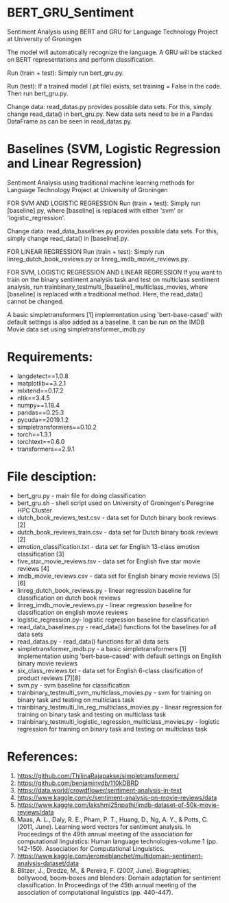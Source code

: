 # BERT_GRU_Sentiment
Sentiment Analysis using BERT and GRU for Language Technology Project at University of Groningen

The model will automatically recognize the language. A GRU will be stacked on BERT representations and perform classification.

Run (train + test):
Simply run bert_gru.py.

Run (test):
If a trained model (.pt file) exists, set training = False in the code. Then run bert_gru.py.

Change data:
read_datas.py provides possible data sets. For this, simply change read_data() in bert_gru.py.
New data sets need to be in a Pandas DataFrame as can be seen in read_datas.py.

# Baselines (SVM, Logistic Regression and Linear Regression)
Sentiment Analysis using traditional machine learning methods for Language Technology Project at University of Groningen

FOR SVM AND LOGISTIC REGRESSION
Run (train + test):
Simply run [baseline].py, where [baseline] is replaced with either 'svm' or 'logistic_regression'. 

Change data:
read_data_baselines.py provides possible data sets. For this, simply change read_data() in [baseline].py.

FOR LINEAR REGRESSION
Run (train + test):
Simply run linreg_dutch_book_reviews.py or linreg_imdb_movie_reviews.py.

FOR SVM, LOGISTIC REGRESSION AND LINEAR REGRESSION
If you want to train on the binary sentiment analysis task and test on multiclass sentiment analysis, run trainbinary_testmulti_[baseline]_multiclass_movies, where [baseline] is replaced with a traditional method. Here, the read_data() cannot be changed.

A basic simpletransformers [1] implementation using 'bert-base-cased' with default settings is also added as a baseline. It can be run on the IMDB Movie data set using simpletransformer_imdb.py

# Requirements:
- langdetect==1.0.8
- matplotlib==3.2.1
- mlxtend==0.17.2
- nltk==3.4.5
- numpy==1.18.4
- pandas==0.25.3
- pycuda==2019.1.2
- simpletransformers==0.10.2
- torch==1.3.1
- torchtext==0.6.0
- transformers==2.9.1

# File desciption:
- bert_gru.py - main file for doing classification
- bert_gru.sh - shell script used on University of Groningen's Peregrine HPC Cluster
- dutch_book_reviews_test.csv - data set for Dutch binary book reviews [2]
- dutch_book_reviews_train.csv - data set for Dutch binary book reviews [2]
- emotion_classification.txt - data set for English 13-class emotion classification [3]
- five_star_movie_reviews.tsv - data set for English five star movie reviews [4]
- imdb_movie_reviews.csv - data set for English binary movie reviews [5][6]
- linreg_dutch_book_reviews.py - linear regression baseline for classification on dutch book reviews
- linreg_imdb_movie_reviews.py - linear regression baseline for classification on english movie reviews
- logistic_regression.py- logistic regression baseline for classification
- read_data_baselines.py - read_data() functions fot the baselines for all data sets
- read_datas.py - read_data() functions for all data sets
- simpletransformer_imdb.py - a basic simpletransformers [1] implementation using 'bert-base-cased' with default settings on English binary movie reviews
- six_class_reviews.txt - data set for English 6-class clasification of product reviews [7][8]
- svm.py - svm baseline for classification
- trainbinary_testmulti_svm_multiclass_movies.py - svm for training on binary task and testing on multiclass task
- trainbinary_testmulti_lin_reg_multiclass_movies.py - linear regression for training on binary task and testing on multiclass task
- trainbinary_testmulti_logistic_regression_multiclass_movies.py - logistic regression for training on binary task and testing on multiclass task

# References:
1. https://github.com/ThilinaRajapakse/simpletransformers/
2. https://github.com/benjaminvdb/110kDBRD
3. https://data.world/crowdflower/sentiment-analysis-in-text
4. https://www.kaggle.com/c/sentiment-analysis-on-movie-reviews/data
5. https://www.kaggle.com/lakshmi25npathi/imdb-dataset-of-50k-movie-reviews/data
6. Maas, A. L., Daly, R. E., Pham, P. T., Huang, D., Ng, A. Y., & Potts, C. (2011, June). Learning word vectors for sentiment analysis. In Proceedings of the 49th annual meeting of the association for computational linguistics: Human language technologies-volume 1 (pp. 142-150). Association for Computational Linguistics.
7. https://www.kaggle.com/jeromeblanchet/multidomain-sentiment-analysis-dataset/data
8. Blitzer, J., Dredze, M., & Pereira, F. (2007, June). Biographies, bollywood, boom-boxes and blenders: Domain adaptation for sentiment classification. In Proceedings of the 45th annual meeting of the association of computational linguistics (pp. 440-447).
